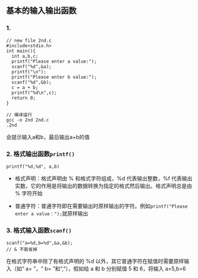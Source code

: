 ## 基本的输入输出函数
### 1. 
```
// new file 2nd.c
#include<stdio.h>
int main(){
  int a,b,c;
  printf("Please enter a value:");
  scanf("%d",&a);
  printf("\n");
  printf("Please enter b value:");
  scanf("%d",&b);
  c = a + b;
  printf("%d\n",c);
  return 0;
}
```
```
// 编译运行
gcc -o 2nd 2nd.c
.2nd 
```
会提示输入a和b，最后输出a+b的值


### 2. 格式输出函数`printf()`
`printf("%d,%d", a,b)`

* 格式声明：格式声明由 % 和格式字符组成，%d 代表输出整数，%f 代表输出实数，它的作用是将输出的数据转换为指定的格式然后输出。格式声明总是由 % 字符开始

* 普通字符：普通字符即在需要输出时原样输出的字符。例如`printf("Please enter a value：");`就原样输出

### 3. 格式输入函数`scanf()`
```
scanf("a=%d,b=%d",&a,&b);
// & 不能省掉
```



在格式字符串中除了有格式声明的 %d 以外，其它普通字符在赋值时需要原样输入（如“ a= ”，“ b= ”和“,”），假如给 a 和 b 分别赋值 5 和 6，将输入 a=5,b=6